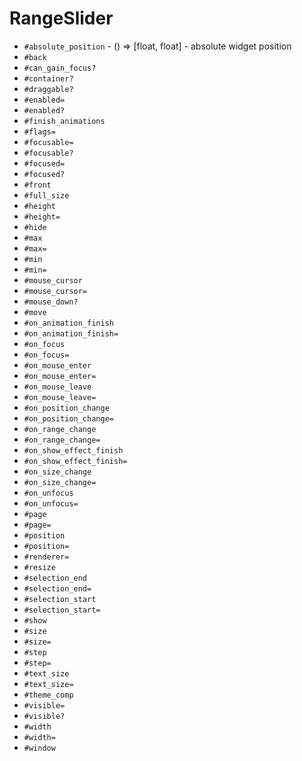 RangeSlider
===
- `#absolute_position` - () => [float, float] - absolute widget position
- `#back`
- `#can_gain_focus?`
- `#container?`
- `#draggable?`
- `#enabled=`
- `#enabled?`
- `#finish_animations`
- `#flags=`
- `#focusable=`
- `#focusable?`
- `#focused=`
- `#focused?`
- `#front`
- `#full_size`
- `#height`
- `#height=`
- `#hide`
- `#max`
- `#max=`
- `#min`
- `#min=`
- `#mouse_cursor`
- `#mouse_cursor=`
- `#mouse_down?`
- `#move`
- `#on_animation_finish`
- `#on_animation_finish=`
- `#on_focus`
- `#on_focus=`
- `#on_mouse_enter`
- `#on_mouse_enter=`
- `#on_mouse_leave`
- `#on_mouse_leave=`
- `#on_position_change`
- `#on_position_change=`
- `#on_range_change`
- `#on_range_change=`
- `#on_show_effect_finish`
- `#on_show_effect_finish=`
- `#on_size_change`
- `#on_size_change=`
- `#on_unfocus`
- `#on_unfocus=`
- `#page`
- `#page=`
- `#position`
- `#position=`
- `#renderer=`
- `#resize`
- `#selection_end`
- `#selection_end=`
- `#selection_start`
- `#selection_start=`
- `#show`
- `#size`
- `#size=`
- `#step`
- `#step=`
- `#text_size`
- `#text_size=`
- `#theme_comp`
- `#visible=`
- `#visible?`
- `#width`
- `#width=`
- `#window`
